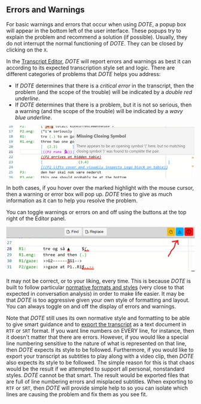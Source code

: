## Errors and Warnings

For basic warnings and errors that occur when using _DOTE_, a popup box will appear in the bottom left of the user interface.
These popups try to explain the problem and recommend a solution (if possible).
Usually, they do not interrupt the normal functioning of _DOTE_.
They can be closed by clicking on the `X`.

In the [Transcript Editor](editor.md), _DOTE_ will report errors and warnings as best it can according to its expected transcription style set and logic.
There are different categories of problems that _DOTE_ helps you address:

- If _DOTE_ determines that there is a _critical error_ in the transcript, then the problem (and the scope of the trouble) will be indicated by a _double red underline_.
- If _DOTE_ determines that there is a problem, but it is not so serious, then a warning (and the scope of the trouble) will be indicated by a _wavy blue underline_.

[![ErrorsI](images/errors/error.png)](images/errors/error.png)

In both cases, if you hover over the marked highlight with the mouse cursor, then a warning or error box will pop up.
_DOTE_ tries to give as much information as it can to help you resolve the problem.

You can toggle warnings or errors on and off using the buttons at the top right of the Editor panel.

[![Toggles](images/errors/toggles.png)](images/errors/toggles.png)

It may not be correct, or to your liking, every time.
This is because _DOTE_ is built to follow particular [normative formats and styles](conventions.md) (very close to that expected in conversation analysis) in order to make life easier.
It may be that _DOTE_ is too aggressive given your own style of formatting and layout.
You can always toggle on and off the display of errors and warnings.

Note that _DOTE_ still uses its own normative style and formatting to be able to give smart guidance and to [export the transcript](export.md) as a text document in `RTF` or `SRT` format.
If you want line numbers on EVERY line, for instance, then it doesn't matter that there are errors.
However, if you would like a special line numbering sensitive to the nature of what is represented on that line, then _DOTE_ expects its style to be followed.
Furthermore, if you would like to export your transcript as subtitles to play along with a video clip, then _DOTE_ also expects its style to be followed.
The simple reason for this is that chaos would be the result if we attempted to support all personal, nonstandard styles.
_DOTE_ cannot be that smart.
The result would be exported files that are full of line numbering errors and misplaced subtitles.
When exporting to `RTF` or `SRT`, then _DOTE_ will provide simple help to so you can isolate which lines are causing the problem and fix them as you see fit.
